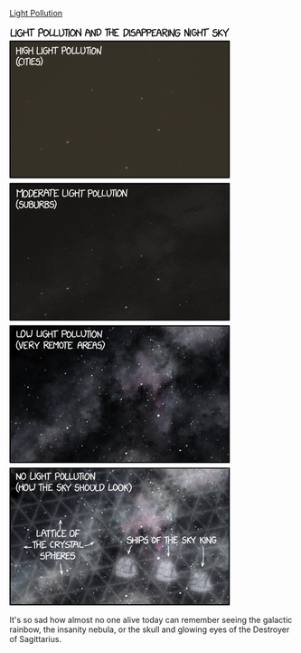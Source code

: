 [Light Pollution](https://xkcd.com/2121)

![Light Pollution](./random_comic.png)

It's so sad how almost no one alive today can remember seeing the galactic rainbow, the insanity nebula, or the skull and glowing eyes of the Destroyer of Sagittarius.

